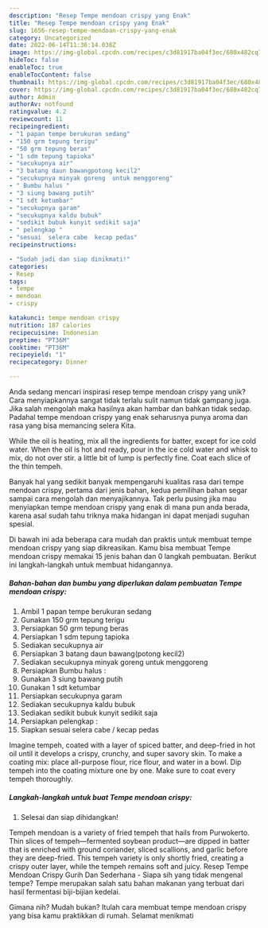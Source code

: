 ```yaml
---
description: "Resep Tempe mendoan crispy yang Enak"
title: "Resep Tempe mendoan crispy yang Enak"
slug: 1656-resep-tempe-mendoan-crispy-yang-enak
category: Uncategorized
date: 2022-06-14T11:36:14.038Z
image: https://img-global.cpcdn.com/recipes/c3d81917ba04f3ec/680x482cq70/tempe-mendoan-crispy-foto-resep-utama.jpg
hideToc: false
enableToc: true
enableTocContent: false
thumbnail: https://img-global.cpcdn.com/recipes/c3d81917ba04f3ec/680x482cq70/tempe-mendoan-crispy-foto-resep-utama.jpg
cover: https://img-global.cpcdn.com/recipes/c3d81917ba04f3ec/680x482cq70/tempe-mendoan-crispy-foto-resep-utama.jpg
author: Admin
authorAv: notfound
ratingvalue: 4.2
reviewcount: 11
recipeingredient:
- "1 papan tempe berukuran sedang"
- "150 grm tepung terigu"
- "50 grm tepung beras"
- "1 sdm tepung tapioka"
- "secukupnya air"
- "3 batang daun bawangpotong kecil2"
- "secukupnya minyak goreng  untuk menggoreng"
- " Bumbu halus "
- "3 siung bawang putih"
- "1 sdt ketumbar"
- "secukupnya garam"
- "secukupnya kaldu bubuk"
- "sedikit bubuk kunyit sedikit saja"
- " pelengkap "
- "sesuai  selera cabe  kecap pedas"
recipeinstructions:

- "Sudah jadi dan siap dinikmati!"
categories:
- Resep
tags:
- tempe
- mendoan
- crispy

katakunci: tempe mendoan crispy 
nutrition: 187 calories
recipecuisine: Indonesian
preptime: "PT36M"
cooktime: "PT36M"
recipeyield: "1"
recipecategory: Dinner

---
```





Anda sedang mencari inspirasi resep tempe mendoan crispy yang unik? Cara menyiapkannya sangat tidak terlalu sulit namun tidak gampang juga. Jika salah mengolah maka hasilnya akan hambar dan bahkan tidak sedap. Padahal tempe mendoan crispy yang enak seharusnya punya aroma dan rasa yang bisa memancing selera Kita.





While the oil is heating, mix all the ingredients for batter, except for ice cold water. When the oil is hot and ready, pour in the ice cold water and whisk to mix, do not over stir. a little bit of lump is perfectly fine. Coat each slice of the thin tempeh.

Banyak hal yang sedikit banyak mempengaruhi kualitas rasa dari tempe mendoan crispy, pertama dari jenis bahan, kedua pemilihan bahan segar sampai cara mengolah dan menyajikannya. Tak perlu pusing jika mau menyiapkan tempe mendoan crispy yang enak di mana pun anda berada, karena asal sudah tahu triknya maka hidangan ini dapat menjadi suguhan spesial.






Di bawah ini ada beberapa cara mudah dan praktis untuk membuat tempe mendoan crispy yang siap dikreasikan. Kamu bisa membuat Tempe mendoan crispy memakai 15 jenis bahan dan 0 langkah pembuatan. Berikut ini langkah-langkah untuk membuat hidangannya.

<!--inarticleads1-->

##### Bahan-bahan dan bumbu yang diperlukan dalam pembuatan Tempe mendoan crispy:

1. Ambil 1 papan tempe berukuran sedang
1. Gunakan 150 grm tepung terigu
1. Persiapkan 50 grm tepung beras
1. Persiapkan 1 sdm tepung tapioka
1. Sediakan secukupnya air
1. Persiapkan 3 batang daun bawang(potong kecil2)
1. Sediakan secukupnya minyak goreng  untuk menggoreng
1. Persiapkan  Bumbu halus :
1. Gunakan 3 siung bawang putih
1. Gunakan 1 sdt ketumbar
1. Persiapkan secukupnya garam
1. Sediakan secukupnya kaldu bubuk
1. Sediakan sedikit bubuk kunyit sedikit saja
1. Persiapkan  pelengkap :
1. Siapkan sesuai  selera cabe / kecap pedas


Imagine tempeh, coated with a layer of spiced batter, and deep-fried in hot oil until it develops a crispy, crunchy, and super savory skin. To make a coating mix: place all-purpose flour, rice flour, and water in a bowl. Dip tempeh into the coating mixture one by one. Make sure to coat every tempeh thoroughly. 

<!--inarticleads2-->

##### Langkah-langkah untuk buat Tempe mendoan crispy:


1. Selesai dan siap dihidangkan!

Tempeh mendoan is a variety of fried tempeh that hails from Purwokerto. Thin slices of tempeh—fermented soybean product—are dipped in batter that is enriched with ground coriander, sliced scallions, and garlic before they are deep-fried. This tempeh variety is only shortly fried, creating a crispy outer layer, while the tempeh remains soft and juicy. Resep Tempe Mendoan Crispy Gurih Dan Sederhana - Siapa sih yang tidak mengenal tempe? Tempe merupakan salah satu bahan makanan yang terbuat dari hasil fermentasi biji-bijian kedelai. 

Gimana nih? Mudah bukan? Itulah cara membuat tempe mendoan crispy yang bisa kamu praktikkan di rumah. Selamat menikmati
